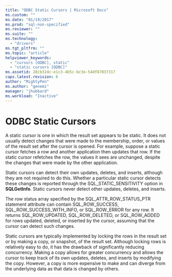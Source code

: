 ```yaml
---
title: "ODBC Static Cursors | Microsoft Docs"
ms.custom: ""
ms.date: "01/19/2017"
ms.prod: "sql-non-specified"
ms.reviewer: ""
ms.suite: ""
ms.technology: 
  - "drivers"
ms.tgt_pltfrm: ""
ms.topic: "article"
helpviewer_keywords: 
  - "cursors [ODBC], static"
  - "static cursors [ODBC]"
ms.assetid: 28cb324c-e1c3-4b5c-bc3e-54df87037317
caps.latest.revision: 6
author: "MightyPen"
ms.author: "genemi"
manager: "jhubbard"
ms.workload: "Inactive"
---
```

# ODBC Static Cursors
A static cursor is one in which the result set appears to be static. It does not usually detect changes that were made to the membership, order, or values of the result set after the cursor is opened. For example, suppose a static cursor fetches a row and another application then updates that row. If the static cursor refetches the row, the values it sees are unchanged, despite the changes that were made by the other application.  
  
 Static cursors can detect their own updates, deletes, and inserts, although they are not required to do this. Whether a particular static cursor detects these changes is reported through the SQL_STATIC_SENSITIVITY option in **SQLGetInfo**. Static cursors never detect other updates, deletes, and inserts.  
  
 The row status array specified by the SQL_ATTR_ROW_STATUS_PTR statement attribute can contain SQL_ROW_SUCCESS, SQL_ROW_SUCCESS_WITH_INFO, or SQL_ROW_ERROR for any row. It returns SQL_ROW_UPDATED, SQL_ROW_DELETED, or SQL_ROW_ADDED for rows updated, deleted, or inserted by the cursor, assuming that the cursor can detect such changes.  
  
 Static cursors are typically implemented by locking the rows in the result set or by making a copy, or snapshot, of the result set. Although locking rows is relatively easy to do, it has the drawback of significantly reducing concurrency. Making a copy allows for greater concurrency and allows the cursor to keep track of its own updates, deletes, and inserts by modifying the copy. However, a copy is more expensive to make and can diverge from the underlying data as that data is changed by others.
